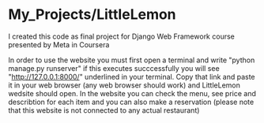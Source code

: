 # My_Projects/LittleLemon

  I created this code as final project for Django Web Framework course presented by Meta in Coursera


  In order to use the website you must first open a terminal and write "python manage.py runserver" if this executes succcessfully you will see "http://127.0.0.1:8000/" underlined in your terminal.
Copy that link and paste it in your web browser (any web browser should work) and LittleLemon wedsite should open.
In the website you can check the menu, see price and describtion for each item and you can also make a reservation (please note that this website is not connected to any actual restaurant)


